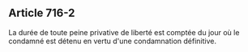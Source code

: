 Article 716-2
----
La durée de toute peine privative de liberté est comptée du jour où le condamné
est détenu en vertu d'une condamnation définitive.
